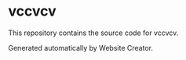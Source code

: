 # vccvcv

This repository contains the source code for vccvcv.

Generated automatically by Website Creator.
